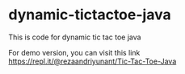 # dynamic-tictactoe-java
This is code for dynamic tic tac toe java

For demo version, you can visit this link https://repl.it/@rezaandriyunant/Tic-Tac-Toe-Java
